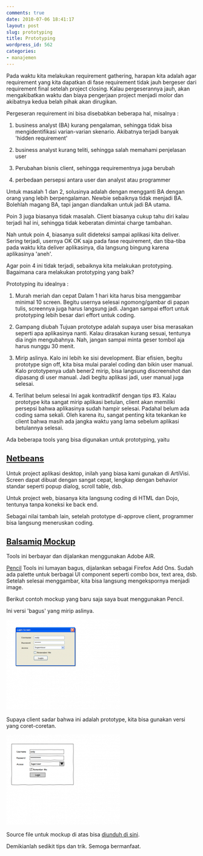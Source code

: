 ```yaml
---
comments: true
date: 2010-07-06 18:41:17
layout: post
slug: prototyping
title: Prototyping
wordpress_id: 562
categories:
- manajemen
---
```


Pada waktu kita melakukan requirement gathering, harapan kita adalah agar requirement yang kita dapatkan di fase requirement tidak jauh bergeser dari requirement final setelah project closing. Kalau pergeserannya jauh, akan mengakibatkan waktu dan biaya pengerjaan project menjadi molor dan akibatnya kedua belah pihak akan dirugikan. 

Pergeseran requirement ini bisa disebabkan beberapa hal, misalnya : 



	
  1. business analyst (BA) kurang pengalaman, sehingga tidak bisa mengidentifikasi varian-varian skenario. Akibatnya terjadi banyak 'hidden requirement'


	
  2. business analyst kurang teliti, sehingga salah memahami penjelasan user

	
  3. Perubahan bisnis client, sehingga requirementnya juga berubah


	
  4. perbedaan persepsi antara user dan analyst atau programmer




Untuk masalah 1 dan 2, solusinya adalah dengan mengganti BA dengan orang yang lebih berpengalaman. Newbie sebaiknya tidak menjadi BA. Bolehlah magang BA, tapi jangan diandalkan untuk jadi BA utama. 

Poin 3 juga biasanya tidak masalah. Client biasanya cukup tahu diri kalau terjadi hal ini, sehingga tidak keberatan dimintai charge tambahan. 

Nah untuk poin 4, biasanya sulit dideteksi sampai aplikasi kita deliver. Sering terjadi, usernya OK OK saja pada fase requirement, dan tiba-tiba pada waktu kita deliver aplikasinya, dia langsung bingung karena aplikasinya 'aneh'. 

Agar poin 4 ini tidak terjadi, sebaiknya kita melakukan prototyping. Bagaimana cara melakukan prototyping yang baik?


Prototyping itu idealnya : 

1. Murah meriah dan cepat
Dalam 1 hari kita harus bisa menggambar minimal 10 screen.
Begitu usernya selesai ngomong/gambar di papan tulis, screennya juga harus langsung jadi. 
Jangan sampai effort untuk prototyping lebih besar dari effort untuk coding. 

2. Gampang diubah
Tujuan prototype adalah supaya user bisa merasakan seperti apa aplikasinya nanti. 
Kalau dirasakan kurang sesuai, tentunya dia ingin mengubahnya. 
Nah, jangan sampai minta geser tombol aja harus nunggu 30 menit.

3. Mirip aslinya. 
Kalo ini lebih ke sisi development. 
Biar efisien, begitu prototype sign off, kita bisa mulai paralel coding dan bikin user manual. 
Kalo prototypenya udah bener2 mirip, bisa langsung discreenshot dan dipasang di user manual. 
Jadi begitu aplikasi jadi, user manual juga selesai. 

4. Terlihat belum selesai
Ini agak kontradiktif dengan tips #3. Kalau prototype kita sangat mirip aplikasi betulan, client akan memiliki persepsi bahwa aplikasinya sudah hampir selesai. Padahal belum ada coding sama sekali. Oleh karena itu, sangat penting kita tekankan ke client bahwa masih ada jangka waktu yang lama sebelum aplikasi betulannya selesai. 

Ada beberapa tools yang bisa digunakan untuk prototyping, yaitu 



## [Netbeans](http://www.netbeans.org)


Untuk project aplikasi desktop, inilah yang biasa kami gunakan di ArtiVisi. Screen dapat dibuat dengan sangat cepat, lengkap dengan behavior standar seperti popup dialog, scroll table, dsb. 

Untuk project web, biasanya kita langsung coding di HTML dan Dojo, tentunya tanpa koneksi ke back end. 

Sebagai nilai tambah lain, setelah prototype di-approve client, programmer bisa langsung meneruskan coding.



## [Balsamiq Mockup](http://www.balsamiq.com/products/mockups)


Tools ini berbayar dan dijalankan menggunakan Adobe AIR. 

[Pencil](http://pencil.evolus.vn/en-US/Home.aspx)
Tools ini lumayan bagus, dijalankan sebagai Firefox Add Ons. Sudah ada palette untuk berbagai UI component seperti combo box, text area, dsb. Setelah selesai menggambar, kita bisa langsung mengekspornya menjadi image. 

Berikut contoh mockup yang baru saja saya buat menggunakan Pencil. 

Ini versi 'bagus' yang mirip aslinya. 

![Mockup Login Screen ala Windows XP ](/images/uploads/2010/07/windows_login-300x238.png)

Supaya client sadar bahwa ini adalah prototype, kita bisa gunakan versi yang coret-coretan. 

![Mockup Versi Coretan ](/images/uploads/2010/07/sketchy_login-300x238.png)

Source file untuk mockup di atas bisa [diunduh di sini](http://endy.artivisi.com/downloads/contoh/mockup/pencil-demo.ep). 

Demikianlah sedikit tips dan trik. Semoga bermanfaat. 

